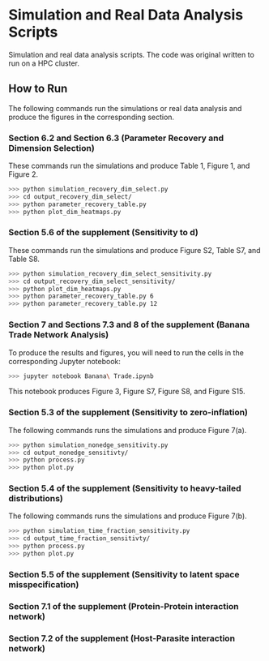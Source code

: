 # Simulation and Real Data Analysis Scripts

Simulation and real data analysis scripts. The code was original written to run on a HPC cluster. 

## How to Run

The following commands run the simulations or real data analysis and produce the figures in the corresponding section.

### Section 6.2 and Section 6.3 (Parameter Recovery and Dimension Selection)

These commands run the simulations and produce Table 1, Figure 1, and Figure 2.

```bash
>>> python simulation_recovery_dim_select.py
>>> cd output_recovery_dim_select/
>>> python parameter_recovery_table.py   
>>> python plot_dim_heatmaps.py        
```

### Section 5.6 of the supplement (Sensitivity to d)

These commands run the simulations and produce Figure S2, Table S7, and Table S8.

```bash
>>> python simulation_recovery_dim_select_sensitivity.py
>>> cd output_recovery_dim_select_sensitivity/
>>> python plot_dim_heatmaps.py
>>> python parameter_recovery_table.py 6
>>> python parameter_recovery_table.py 12
```

### Section 7 and Sections 7.3 and 8 of the supplement (Banana Trade Network Analysis)

To produce the results and figures, you will need to run the cells in the corresponding Jupyter notebook:

```bash
>>> jupyter notebook Banana\ Trade.ipynb
```

This notebook produces Figure 3, Figure S7, Figure S8, and Figure S15.

### Section 5.3 of the supplement (Sensitivity to zero-inflation)

The following commands runs the simulations and produce Figure 7(a).

```bash
>>> python simulation_nonedge_sensitivity.py
>>> cd output_nonedge_sensitivty/
>>> python process.py
>>> python plot.py
```

### Section 5.4 of the supplement (Sensitivity to heavy-tailed distributions)

The following commands runs the simulations and produce Figure 7(b).

```bash
>>> python simulation_time_fraction_sensitivity.py
>>> cd output_time_fraction_sensitivty/
>>> python process.py
>>> python plot.py
```


### Section 5.5 of the supplement (Sensitivity to latent space misspecification)


### Section 7.1 of the supplement (Protein-Protein interaction network)


### Section 7.2 of the supplement (Host-Parasite interaction network)
